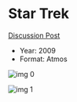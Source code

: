# Star Trek

[Discussion Post](https://www.avsforum.com/threads/bass-eq-for-filtered-movies.2995212/post-56865356)

* Year: 2009
* Format: Atmos

![img 0](https://i.imgur.com/UTC4yQs.jpg)

![img 1](https://i.imgur.com/vsyoYA8.png)

